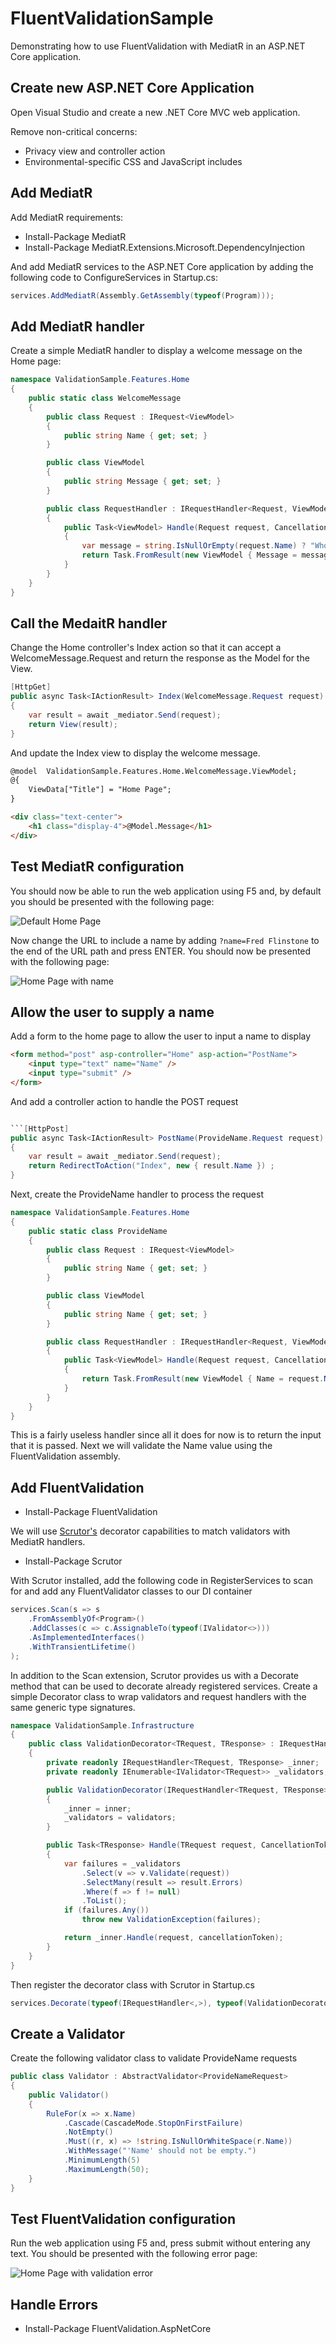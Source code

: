 # FluentValidationSample
Demonstrating how to use FluentValidation with MediatR in an ASP.NET Core application.

## Create new ASP.NET Core Application

Open Visual Studio and create a new .NET Core MVC web application.

Remove non-critical concerns:

* Privacy view and controller action
* Environmental-specific CSS and JavaScript includes

## Add MediatR

Add MediatR requirements:

* Install-Package MediatR
* Install-Package MediatR.Extensions.Microsoft.DependencyInjection

And add MediatR services to the ASP.NET Core application by adding the following code to ConfigureServices in Startup.cs:

```csharp
services.AddMediatR(Assembly.GetAssembly(typeof(Program)));
```

## Add MediatR handler

Create a simple MediatR handler to display a welcome message on the Home page:

```csharp
namespace ValidationSample.Features.Home
{
    public static class WelcomeMessage
    {
        public class Request : IRequest<ViewModel>
        {
            public string Name { get; set; }
        }

        public class ViewModel
        {
            public string Message { get; set; }
        }

        public class RequestHandler : IRequestHandler<Request, ViewModel>
        {
            public Task<ViewModel> Handle(Request request, CancellationToken cancellationToken)
            {
                var message = string.IsNullOrEmpty(request.Name) ? "Who are you?" : $"Hello {request.Name}";
                return Task.FromResult(new ViewModel { Message = message });
            }
        }
    }
}
```

## Call the MedaitR handler

Change the Home controller's Index action so that it can accept a WelcomeMessage.Request and return the response
as the Model for the View.

```csharp
[HttpGet]
public async Task<IActionResult> Index(WelcomeMessage.Request request)
{
    var result = await _mediator.Send(request);
    return View(result);
}
```

And update the Index view to display the welcome message.

```html
@model  ValidationSample.Features.Home.WelcomeMessage.ViewModel;
@{
    ViewData["Title"] = "Home Page";
}

<div class="text-center">
    <h1 class="display-4">@Model.Message</h1>
</div>
```

## Test MediatR configuration

You should now be able to run the web application using F5 and, by default you should be presented with 
the following page:

![Default Home Page](https://github.com/dneimke/FluentValidationSample/blob/master/images/home-1.png)

Now change the URL to include a name by adding ```?name=Fred Flinstone``` to the end of the URL path and 
press ENTER.  You should now be presented with the following page:

![Home Page with name](https://github.com/dneimke/FluentValidationSample/blob/master/images/home-2.png)


## Allow the user to supply a name

Add a form to the home page to allow the user to input a name to display

```html
<form method="post" asp-controller="Home" asp-action="PostName">
    <input type="text" name="Name" />
    <input type="submit" />
</form>
```

And add a controller action to handle the POST request

```csharp

```[HttpPost]
public async Task<IActionResult> PostName(ProvideName.Request request)
{
    var result = await _mediator.Send(request);
    return RedirectToAction("Index", new { result.Name }) ;
}
```

Next, create the ProvideName handler to process the request

```csharp
namespace ValidationSample.Features.Home
{
    public static class ProvideName
    {
        public class Request : IRequest<ViewModel>
        {
            public string Name { get; set; }
        }

        public class ViewModel
        {
            public string Name { get; set; }
        }

        public class RequestHandler : IRequestHandler<Request, ViewModel>
        {
            public Task<ViewModel> Handle(Request request, CancellationToken cancellationToken)
            {
                return Task.FromResult(new ViewModel { Name = request.Name });
            }
        }
    }
}
```

This is a fairly useless handler since all it does for now is to return the input that it is passed.  Next we will validate the 
Name value using the FluentValidation assembly.

## Add FluentValidation

* Install-Package FluentValidation

We will use [Scrutor's](https://github.com/khellang/Scrutor) decorator capabilities to match validators with MediatR handlers.

* Install-Package Scrutor

With Scrutor installed, add the following code in RegisterServices to scan for and add any FluentValidator classes to our DI container

```csharp
services.Scan(s => s
    .FromAssemblyOf<Program>()
    .AddClasses(c => c.AssignableTo(typeof(IValidator<>)))
    .AsImplementedInterfaces()
    .WithTransientLifetime()
);
```

In addition to the Scan extension, Scrutor provides us with a Decorate method that can be used to decorate already registered services.
Create a simple Decorator class to wrap validators and request handlers with the same generic type signatures.

```csharp
namespace ValidationSample.Infrastructure
{
    public class ValidationDecorator<TRequest, TResponse> : IRequestHandler<TRequest, TResponse> where TRequest : IRequest<TResponse>
    {
        private readonly IRequestHandler<TRequest, TResponse> _inner;
        private readonly IEnumerable<IValidator<TRequest>> _validators;

        public ValidationDecorator(IRequestHandler<TRequest, TResponse> inner, IEnumerable<IValidator<TRequest>> validators)
        {
            _inner = inner;
            _validators = validators;
        }

        public Task<TResponse> Handle(TRequest request, CancellationToken cancellationToken)
        {
            var failures = _validators
                .Select(v => v.Validate(request))
                .SelectMany(result => result.Errors)
                .Where(f => f != null)
                .ToList();
            if (failures.Any())
                throw new ValidationException(failures);

            return _inner.Handle(request, cancellationToken);
        }
    }
}
```

Then register the decorator class with Scrutor in Startup.cs

```csharp
services.Decorate(typeof(IRequestHandler<,>), typeof(ValidationDecorator<,>));
```

## Create a Validator 

Create the following validator class to validate ProvideName requests

```csharp
public class Validator : AbstractValidator<ProvideNameRequest>
{
    public Validator()
    {
        RuleFor(x => x.Name)
            .Cascade(CascadeMode.StopOnFirstFailure)
            .NotEmpty()
            .Must((r, x) => !string.IsNullOrWhiteSpace(r.Name))
            .WithMessage("'Name' should not be empty.")
            .MinimumLength(5)
            .MaximumLength(50);
    }
}
```

## Test FluentValidation configuration

Run the web application using F5 and, press submit without entering any text.  You should be presented with 
the following error page:

![Home Page with validation error](https://github.com/dneimke/FluentValidationSample/blob/master/images/home-3.png)

## Handle Errors

* Install-Package FluentValidation.AspNetCore
